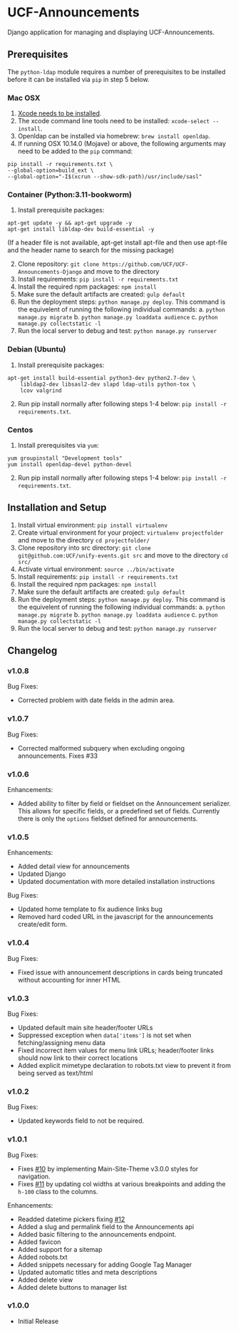 # UCF-Announcements
Django application for managing and displaying UCF-Announcements.

## Prerequisites

The `python-ldap` module requires a number of prerequisites to be installed before it can be installed via `pip` in step 5 below.

### Mac OSX

1. [Xcode needs to be installed](https://developer.apple.com/xcode/).
2. The xcode command line tools need to be installed: `xcode-select --install`.
3. Openldap can be installed via homebrew: `brew install openldap`.
4. If running OSX 10.14.0 (Mojave) or above, the following arguments may need to be added to the `pip` command:

```
pip install -r requirements.txt \
--global-option=build_ext \
--global-option="-I$(xcrun --show-sdk-path)/usr/include/sasl"
```

### Container (Python:3.11-bookworm)

1. Install prerequisite packages:
```
apt-get update -y && apt-get upgrade -y
apt-get install libldap-dev build-essential -y
```
(If a header file is not available, apt-get install apt-file and then use apt-file and the header name to search for the missing package)

2. Clone repository: `git clone https://github.com/UCF/UCF-Announcements-Django` and move to the directory
3. Install requirements: `pip install -r requirements.txt`
4. Install the required npm packages: `npm install`
5. Make sure the default artifacts are created: `gulp default`
6. Run the deployment steps: `python manage.py deploy`. This command is the equivelent of running the following individual commands:
    a. `python manage.py migrate`
    b. `python manage.py loaddata audience`
    c. `python manage.py collectstatic -l`
7. Run the local server to debug and test: `python manage.py runserver`

### Debian (Ubuntu)

1. Install prerequisite packages:

```
apt-get install build-essential python3-dev python2.7-dev \
    libldap2-dev libsasl2-dev slapd ldap-utils python-tox \
    lcov valgrind
```
2. Run pip install normally after following steps 1-4 below: `pip install -r requirements.txt`.

### Centos

1. Install prerequisites via `yum`:

```
yum groupinstall "Development tools"
yum install openldap-devel python-devel
```
2. Run pip install normally after following steps 1-4 below: `pip install -r requirements.txt`.

## Installation and Setup

1. Install virtual environment: `pip install virtualenv`
2. Create virtual environment for your project: `virtualenv projectfolder` and move to the directory `cd projectfolder/`
3. Clone repository into src directory: `git clone git@github.com:UCF/unify-events.git src` and move to the directory `cd src/`
4. Activate virtual environment: `source ../bin/activate`
5. Install requirements: `pip install -r requirements.txt`
6. Install the required npm packages: `npm install`
7. Make sure the default artifacts are created: `gulp default`
8. Run the deployment steps: `python manage.py deploy`. This command is the equivelent of running the following individual commands:
    a. `python manage.py migrate`
    b. `python manage.py loaddata audience`
    c. `python manage.py collectstatic -l`
9. Run the local server to debug and test: `python manage.py runserver`

## Changelog

### v1.0.8
Bug Fixes:
* Corrected problem with date fields in the admin area.

### v1.0.7
Bug Fixes:
* Corrected malformed subquery when excluding ongoing announcements. Fixes #33

### v1.0.6
Enhancements:
* Added ability to filter by field or fieldset on the Announcement serializer. This allows for specific fields, or a predefined set of fields. Currently there is only the `options` fieldset defined for announcements.

### v1.0.5
Enhancements:
* Added detail view for announcements
* Updated Django
* Updated documentation with more detailed installation instructions

Bug Fixes:
* Updated home template to fix audience links bug
* Removed hard coded URL in the javascript for the announcements create/edit form.

### v1.0.4
Bug Fixes:
* Fixed issue with announcement descriptions in cards being truncated without accounting for inner HTML

### v1.0.3
Bug Fixes:
* Updated default main site header/footer URLs
* Suppressed exception when `data['items']` is not set when fetching/assigning menu data
* Fixed incorrect item values for menu link URLs; header/footer links should now link to their correct locations
* Added explicit mimetype declaration to robots.txt view to prevent it from being served as text/html

### v1.0.2
Bug Fixes:
* Updated keywords field to not be required.

### v1.0.1
Bug Fixes:
* Fixes [#10](https://github.com/UCF/UCF-Announcements-Django/issues/10) by implementing Main-Site-Theme v3.0.0 styles for navigation.
* Fixes [#11](https://github.com/UCF/UCF-Announcements-Django/issues/11) by updating col widths at various breakpoints and adding the `h-100` class to the columns.

Enhancements:
* Readded datetime pickers fixing [#12](https://github.com/UCF/UCF-Announcements-Django/issues/12)
* Added a slug and permalink field to the Announcements api
* Added basic filtering to the announcements endpoint.
* Added favicon
* Added support for a sitemap
* Added robots.txt
* Added snippets necessary for adding Google Tag Manager
* Updated automatic titles and meta descriptions
* Added delete view
* Added delete buttons to manager list

### v1.0.0
* Initial Release

